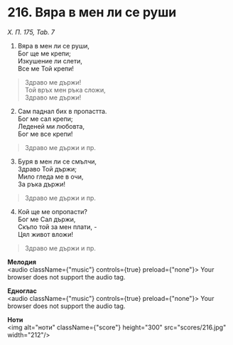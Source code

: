 # 216. Вяра в мен ли се руши  

*Х. П. 175, Tab. 7*  

1. Вяра в мен ли се руши,  
Бог ще ме крепи;  
Изкушение ли слети,  
Все ме Той крепи!  

> Здраво ме държи!  
> Той връх мен ръка сложи,  
> Здраво ме държи!  
>
2. Сам паднал бих в пропастта.  
Бог ме сал крепи;  
Леденей ми любовта,  
Бог ме все крепи!  

> Здраво ме държи и пр.  

3. Буря в мен ли се смълчи,  
Здраво Той държи;  
Мило гледа ме в очи,  
За ръка държи!  

> Здраво ме държи и пр.  

4. Кой ще ме опропасти?  
Бог ме Сал държи,  
Скъпо той за мен плати, -  
Цял живот вложи!  

> Здраво ме държи и пр.  

__Мелодия__  
<audio className={"music"} controls={true} preload={"none"}><source src="mp3/216.mp3" type="audio/mpeg"/>
Your browser does not support the audio tag.
</audio>  

__Едноглас__  
<audio className={"music"} controls={true} preload={"none"}><source src="transp/216.mp3" type="audio/mpeg"/>
Your browser does not support the audio tag.
</audio>  

__Ноти__  
<img alt="ноти" className={"score"} height="300" src="scores/216.jpg" width="212"/>
